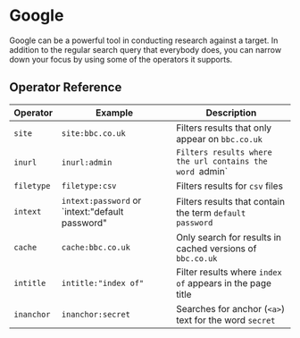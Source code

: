 # Google

Google can be a powerful tool in conducting research against a target. In addition to the regular search query that everybody does, you can narrow down your focus by using some of the operators it supports.

## Operator Reference

| Operator | Example | Description |
| -- | -- | -- |
| `site` | `site:bbc.co.uk` | Filters results that only appear on `bbc.co.uk` |
| `inurl` | `inurl:admin` | `Filters results where the url contains the word `admin` |
| `filetype` | `filetype:csv` | Filters results for `csv` files |
|  `intext` | `intext:password` or `intext:"default password" | Filters results that contain the term `default password` |
| `cache` | `cache:bbc.co.uk` | Only search for results in cached versions of `bbc.co.uk` |
| `intitle` | `intitle:"index of"` | Filter results where `index of` appears in the page title |
| `inanchor` | `inanchor:secret` | Searches for anchor (`<a>`) text for the word `secret` |
